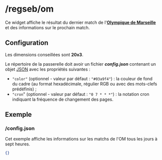 # /regseb/om

Ce widget affiche le résultat du dernier match de
l'**[Olympique de Marseille](http://www.om.net/)** et des informations sur le
prochain match.

## Configuration

Les dimensions conseillées sont **20x3**.

Le répertoire de la passerelle doit avoir un fichier ***config.json***
contenant un objet [JSON](http://www.json.org "JavaScript Object Notation")
avec les propriétés suivantes :

- `"color"` (optionnel - valeur par défaut : `"#03a9f4"`) : la couleur de fond
  du cadre (au format hexadécimale, régulier RGB ou avec des mots-clefs
  prédéfinis) ;
- `"cron`" (optionnel - valeur par défaut : `"0 7 * * *"`) : la notation cron
  indiquant la fréquence de changement des pages.

## Exemple

### /config.json

Cet exemple affiche les informations sur les matchs de l'OM tous les jours à
sept heures.

```JSON
{}
```
